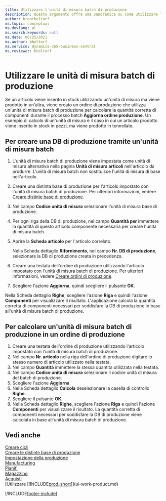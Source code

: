 ```yaml
---
title: Utilizzare l'unità di misura batch di produzione
description: Questo argomento offre una panoramica su come utilizzare le unità di misura batch di produzione in Business Central.
author: brentholtorf
ms.topic: conceptual
ms.devlang: al
ms.search.keywords: null
ms.date: 06/25/2021
ms.author: bholtorf
ms.service: dynamics-365-business-central
ms.reviewer: bholtorf
---
```

# Utilizzare le unità di misura batch di produzione
Se un articolo viene inserito in stock utilizzando un'unità di misura ma viene prodotto in un'altra, viene creato un ordine di produzione che utilizza un'unità di misura batch di produzione per calcolare la quantità corretta di componenti durante il processo batch **Aggiorna ordine produzione**. Un esempio di calcolo di un'unità di misura è il caso in cui un articolo prodotto viene inserito in stock in pezzi, ma viene prodotto in tonnellate.  

## Per creare una DB di produzione tramite un'unità di misura batch  
1.  L'unità di misura batch di produzione viene impostata come unità di misura alternativa nella pagina **Unità di misura articoli** nell'articolo da produrre. L'unità di misura batch non sostituisce l'unità di misura di base nell'articolo.  
2.  Creare una distinta base di produzione per l'articolo impostato con l'unità di misura batch di produzione. Per ulteriori informazioni, vedere [Creare distinte base di produzione](production-how-to-create-production-boms.md).  
3.  Nel campo **Codice unità di misura** selezionare l'unità di misura base di produzione.  
4.  Per ogni riga della DB di produzione, nel campo **Quantità per** immettere la quantità di questo articolo componente necessaria per creare l'unità di misura batch.  
5.  Aprire la **Scheda articolo** per l'articolo correlato.  

    Nella Scheda dettaglio **Rifornimento**, nel campo **Nr. DB di produzione**, selezionare la DB di produzione creata in precedenza.  
6.  Creare una testata dell'ordine di produzione utilizzando l'articolo impostato con l'unità di misura batch di produzione. Per ulteriori informazioni, vedere [Creare ordini di produzione](production-how-to-create-production-orders.md).  
7.  Scegliere l'azione **Aggiorna**, quindi scegliere il pulsante **OK**.  

Nella Scheda dettaglio **Righe**, scegliere l'azione **Riga** e quindi l'azione **Componenti** per visualizzare il risultato. L'applicazione calcola la quantità corretta di componenti necessari per soddisfare la DB di produzione in base all'unità di misura batch di produzione.  

## Per calcolare un'unità di misura batch di produzione in un ordine di produzione  
1.  Creare una testata dell'ordine di produzione utilizzando l'articolo impostato con l'unità di misura batch di produzione.  
2.  Nel campo **Nr. articolo** nella riga dell'ordine di produzione digitare lo stesso numero di articolo utilizzato nella testata.  
3.  Nel campo **Quantità** immettere la stessa quantità utilizzata nella testata.  
4.  Nel campo **Codice unità di misura** selezionare il codice unità di misura del batch di produzione.  
5.  Scegliere l'azione **Aggiorna**.
6.  Nella Scheda dettaglio **Calcola** deselezionare la casella di controllo **Righe**.  
7.  Scegliere il pulsante **OK**.  
8.  Nella Scheda dettaglio **Righe**, scegliere l'azione **Riga** e quindi l'azione **Componenti** per visualizzare il risultato. La quantità corretta di componenti necessari per soddisfare la DB di produzione viene calcolata in base all'unità di misura batch di produzione.  

## Vedi anche  
[Creare cicli](production-how-to-create-routings.md)  
[Creare le distinte base di produzione](production-how-to-create-production-boms.md)     
[Impostazione della produzione](production-configure-production-processes.md)  
[Manufacturing](production-manage-manufacturing.md)    
[Pianif.](production-planning.md)   
[Magazzino](inventory-manage-inventory.md)  
[Acquisti](purchasing-manage-purchasing.md)  
[Utilizzare [!INCLUDE[prod_short](includes/prod_short.md)]](ui-work-product.md)  


[!INCLUDE[footer-include](includes/footer-banner.md)]